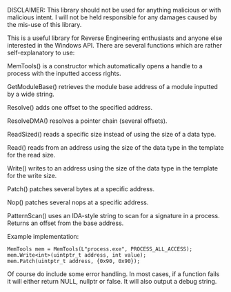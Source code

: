 DISCLAIMER: This library should not be used for anything malicious or with malicious intent. I will not be held responsible for any damages caused by the mis-use of this library.

This is a useful library for Reverse Engineering enthusiasts and anyone else interested in the Windows API. There are several functions which are rather self-explanatory to use:

MemTools() is a constructor which automatically opens a handle to a process with the inputted access rights.

GetModuleBase() retrieves the module base address of a module inputted by a wide string.

Resolve() adds one offset to the specified address.

ResolveDMA() resolves a pointer chain (several offsets).

ReadSized() reads a specific size instead of using the size of a data type.

Read() reads from an address using the size of the data type in the template for the read size.

Write() writes to an address using the size of the data type in the template for the write size.

Patch() patches several bytes at a specific address.

Nop() patches several nops at a specific address.

PatternScan() uses an IDA-style string to scan for a signature in a process. Returns an offset from the base address.

Example implementation:

```
MemTools mem = MemTools(L"process.exe", PROCESS_ALL_ACCESS);
mem.Write<int>(uintptr_t address, int value);
mem.Patch(uintptr_t address, {0x90, 0x90});
```

Of course do include some error handling. In most cases, if a function fails it will either return NULL, nullptr or false. It will also output a debug string.
